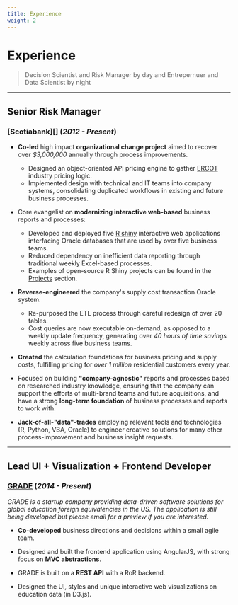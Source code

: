 ```yaml
---
title: Experience
weight: 2
---
```


# Experience
>   Decision Scientist and Risk Manager by day and Entrepernuer and Data Scientist by night  

------

## Senior Risk Manager 
### [Scotiabank][] (*2012 - Present*)

-   **Co-led** high impact **organizational change project** aimed to recover over *$3,000,000* annually through 
    process improvements.
    -   Designed an object-oriented API pricing engine to gather [ERCOT][] industry pricing logic.
    -   Implemented design with technical and IT teams into company systems, consolidating duplicated workflows in 
        existing and future business processes.
    
-   Core evangelist on **modernizing interactive web-based** business reports and processes:
    -   Developed and deployed five [R shiny][] interactive web applications interfacing Oracle databases that are 
        used by over five business teams.
    -   Reduced dependency on inefficient data reporting through traditional weekly Excel-based processes.
    -   Examples of open-source R Shiny projects can be found in the [Projects](#projects) section.

-   **Reverse-engineered** the company's supply cost transaction Oracle system.
    -   Re-purposed the ETL process through careful redesign of over 20 tables.
    -   Cost queries are now executable on-demand, as opposed to a weekly update frequency, generating over *40 hours
        of time savings* weekly across five business teams.

-   **Created** the calculation foundations for business pricing and supply costs, fulfilling pricing for *over 1
    million* residential customers every year.

-   Focused on building **"company-agnostic"** reports and processes based on researched industry knowledge, ensuring
    that the company can support the efforts of multi-brand teams and future acquisitions, and have a strong 
    **long-term  foundation** of business processes and reports to work with.

-   **Jack-of-all-"data"-trades** employing relevant tools and technologies (R, Python, VBA, Oracle) to engineer 
    creative solutions for many other process-improvement and business insight requests.

------

## Lead UI + Visualization + Frontend Developer
### [GRADE][]  (*2014 - Present*)

*GRADE is a startup company providing data-driven software solutions for global education foreign equivalencies in 
the US.  The application is still being developed but please email for a preview if you are interested.*
    
-   **Co-developed** business directions and decisions within a small agile team.

-   Designed and built the frontend application using AngularJS, with strong focus on **MVC abstractions**.
    
-   GRADE is built on a **REST API** with a RoR backend.

-   Designed the UI, styles and unique interactive web visualizations on education data (in D3.js).


<!-- links -->
[Reliant Energy]: https://www.reliant.com/
[ERCOT]: http://www.ercot.com/
[R Shiny]: http://shiny.rstudio.com/gallery/
[GRADE]: /
